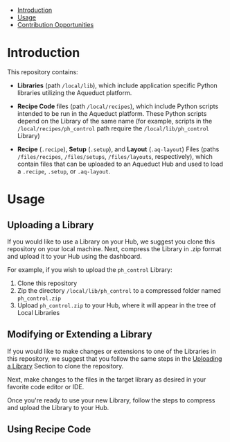- [Introduction](#introduction)
- [Usage](#usage)
- [Contribution Opportunities](#contribution-opportunities)

# Introduction #

This repository contains:

- **Libraries** (path `/local/lib`), which include application specific Python libraries utilizing the Aqueduct platform.

- **Recipe Code** files (path `/local/recipes`), which include Python scripts intended to be run in the Aqueduct platform. 
These Python scripts depend on the Library of the same name (for example, scripts in the `/local/recipes/ph_control`
path require the `/local/lib/ph_control` Library)

- **Recipe** (`.recipe`), **Setup** (`.setup`), and **Layout** (`.aq-layout`) Files 
(paths `/files/recipes`, `/files/setups`, `/files/layouts`, respectively), which contain files
that can be uploaded to an Aqueduct Hub and used to load a `.recipe`, `.setup`, or `.aq-layout`.

# Usage #

## Uploading a Library ##

If you would like to use a Library on your Hub, we suggest you clone this repository 
on your local machine. Next, compress the Library in .zip format and upload it 
to your Hub using the dashboard. 

For example, if you wish to upload the `ph_control` Library:

1. Clone this repository
2. Zip the directory `/local/lib/ph_control` to a compressed folder named `ph_control.zip`
3. Upload `ph_control.zip` to your Hub, where it will appear in the tree of Local Libraries

## Modifying or Extending a Library ##

If you would like to make changes or extensions to one of the Libraries in this repository, 
we suggest that you follow the same steps in the [Uploading a Library](#uploading-a-library) Section 
to clone the repository. 

Next, make changes to the files in the target library as desired in your favorite code editor or IDE. 

Once you're ready to use your new Library, follow the steps to compress and upload the Library to your Hub.

## Using Recipe Code ## 
